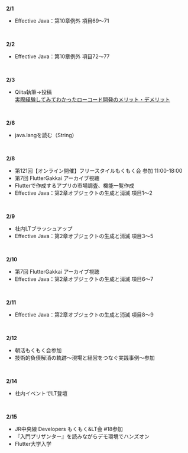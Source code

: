 **2/1**
- Effective Java：第10章例外 項目69〜71
<br>

**2/2**
- Effective Java：第10章例外 項目72〜77
<br>

**2/3**
- Qiita執筆→投稿  
  [実際経験してみてわかったローコード開発のメリット・デメリット](https://qiita.com/1noseA/items/59592c07df189fac06c4)
<br>

**2/6**
- java.langを読む（String）
<br>

**2/8**
- 第121回【オンライン開催】フリースタイルもくもく会 参加 11:00-18:00
- 第7回 FlutterGakkai アーカイブ視聴
- Flutterで作成するアプリの市場調査、機能一覧作成
- Effective Java：第2章オブジェクトの生成と消滅 項目1〜2
<br>

**2/9**
- 社内LTブラッシュアップ
- Effective Java：第2章オブジェクトの生成と消滅 項目3〜5
<br>

**2/10**
- 第7回 FlutterGakkai アーカイブ視聴
- Effective Java：第2章オブジェクトの生成と消滅 項目6〜7
<br>

**2/11**
- Effective Java：第2章オブジェクトの生成と消滅 項目8〜9
<br>

**2/12**
- 朝活もくもく会参加
- 技術的負債解消の軌跡～現場と経営をつなぐ実践事例～参加
<br>

**2/14**
- 社内イベントでLT登壇
<br>

**2/15**
- JR中央線 Developers もくもく&LT会 #18参加
- 『入門プリザンター』を読みながらデモ環境でハンズオン
- Flutter大学入学
<br>
